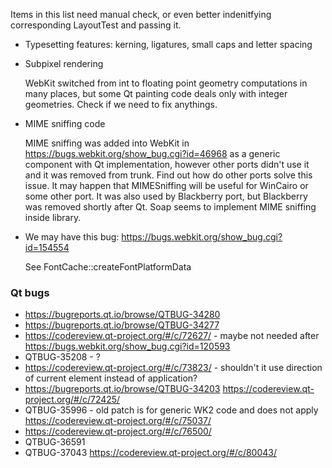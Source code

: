 Items in this list need manual check, or even better indenitfying corresponding LayoutTest and passing it.

* Typesetting features: kerning, ligatures, small caps and letter spacing
* Subpixel rendering

    WebKit switched from int to floating point geometry computations in many places, but some Qt painting code deals only with integer geometries. Check if we need to fix anythings.

* MIME sniffing code

    MIME sniffing was added into WebKit in https://bugs.webkit.org/show_bug.cgi?id=46968 as a generic component with Qt implementation, however other ports didn't use it and it was removed from trunk. Find out how do other ports solve this issue. It may happen that MIMESniffing will be useful for WinCairo or some other port. It was also used by Blackberry port, but Blackberry was removed shortly after Qt. Soap seems to implement MIME sniffing inside library.

* We may have this bug: https://bugs.webkit.org/show_bug.cgi?id=154554

    See FontCache::createFontPlatformData

### Qt bugs
* https://bugreports.qt.io/browse/QTBUG-34280
* https://bugreports.qt.io/browse/QTBUG-34277
* https://codereview.qt-project.org/#/c/72627/ - maybe not needed after https://bugs.webkit.org/show_bug.cgi?id=120593
* QTBUG-35208 - ?
* https://codereview.qt-project.org/#/c/73823/ - shouldn't it use direction of current element instead of application?
* https://bugreports.qt.io/browse/QTBUG-34203 https://codereview.qt-project.org/#/c/72425/
* QTBUG-35996 - old patch is for generic WK2 code and does not apply https://codereview.qt-project.org/#/c/75037/
* https://codereview.qt-project.org/#/c/76500/
* QTBUG-36591
* QTBUG-37043 https://codereview.qt-project.org/#/c/80043/